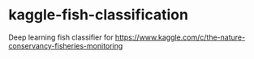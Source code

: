 # kaggle-fish-classification
Deep learning fish classifier for https://www.kaggle.com/c/the-nature-conservancy-fisheries-monitoring
